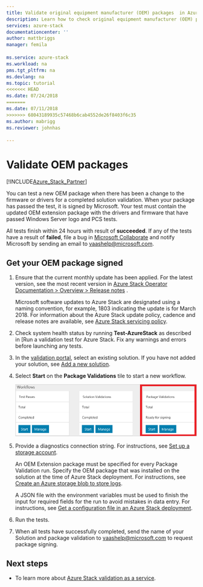 ```yaml
---
title: Validate original equipment manufacturer (OEM) packages  in Azure Stack validation as a service | Microsoft Docs
description: Learn how to check original equipment manufacturer (OEM) packages with validation as a service.
services: azure-stack
documentationcenter: ''
author: mattbriggs
manager: femila

ms.service: azure-stack
ms.workload: na
pms.tgt_pltfrm: na
ms.devlang: na
ms.topic: tutorial
<<<<<<< HEAD
ms.date: 07/24/2018
=======
ms.date: 07/11/2018
>>>>>>> 68043189935c57468b6cab4552de26f8403f6c35
ms.author: mabrigg
ms.reviewer: johnhas

---
```


# Validate OEM packages

[!INCLUDE[Azure_Stack_Partner](./includes/azure-stack-partner-appliesto.md)]

You can test a new OEM package when there has been a change to the firmware or drivers for a completed solution validation. When your package has passed the test, it is signed by Microsoft. Your test must contain the updated OEM extension package with the drivers and firmware that have passed Windows Server logo and PCS tests.

All tests finish within 24 hours with result of **succeeded**. If any of the tests have a result of **failed**, file a bug in [Microsoft Collaborate](https://aka.ms/collaborate) and notify Microsoft by sending an email to [vaashelp@microsoft.com](mailto:vaashelp@microsoft.com).

## Get your OEM package signed

1. Ensure that the current monthly update has been applied. For the latest version, see the most recent version in [Azure Stack Operator Documentation > Overview > Release notes](https://docs.microsoft.com/en-us/azure/azure-stack/) .

    Microsoft software updates to Azure Stack are designated using a naming convention, for example, 1803 indicating the update is for March 2018. For information about the Azure Stack update policy, cadence and release notes are available, see [Azure Stack servicing policy](https://docs.microsoft.com/azure/azure-stack/azure-stack-servicing-policy).

1. Check system health status by running **Test-AzureStack** as described in [Run a validation test for Azure Stack. Fix any warnings and errors before launching any tests.

2. In the [validation portal](https://azurestackvalidation.com), select an existing solution. If you have not added your solution, see [Add a new solution](azure-stack-vaas-validate-solution-new.md#add-a-new-solution).

3. Select **Start** on the **Package Validations** tile to start a new workflow.

    ![Package Validations](media/image3.png)

4.  Provide a diagnostics connection string. For instructions, see [Set up a storage account](azure-stack-vaas-set-up-account.md).

    An OEM Extension package must be specified for every Package Validation run. Specify the OEM package that was installed on the solution at the time of Azure Stack deployment. For instructions, see [Create an Azure storage blob to store logs](azure-stack-vaas-set-up-account.md#create-an-azure-storage-blob-to-store-logs).

    A JSON file with the environment variables must be used to finish the input for required fields for the run to avoid mistakes in data entry. For instructions, see [Get a configuration file in an Azure Stack deployment](azure-stack-vaas-parameters.md).

5. Run the tests.

6. When all tests have successfully completed, send the name of your Solution and package validation to [vaashelp@microsoft.com](mailto:vaashelp@microsoft.com) to request package signing.

## Next steps

- To learn more about [Azure Stack validation as a service](https://docs.microsoft.com/azure/azure-stack/partner).
